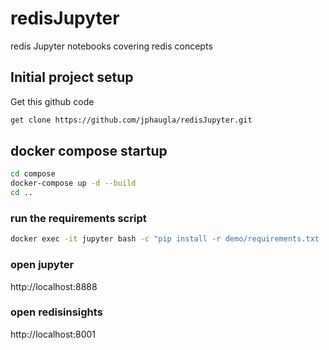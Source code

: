 # redisJupyter
redis Jupyter notebooks covering redis concepts
## Initial project setup
Get this github code
```bash 
get clone https://github.com/jphaugla/redisJupyter.git
```
## docker compose startup
```bash
cd compose
docker-compose up -d --build
cd ..
```
### run the requirements script
```bash
docker exec -it jupyter bash -c "pip install -r demo/requirements.txt
```
### open jupyter
http://localhost:8888
### open redisinsights
http://localhost:8001
